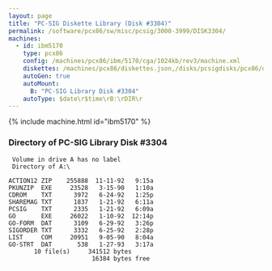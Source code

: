 ```yaml
---
layout: page
title: "PC-SIG Diskette Library (Disk #3304)"
permalink: /software/pcx86/sw/misc/pcsig/3000-3999/DISK3304/
machines:
  - id: ibm5170
    type: pcx86
    config: /machines/pcx86/ibm/5170/cga/1024kb/rev3/machine.xml
    diskettes: /machines/pcx86/diskettes.json,/disks/pcsigdisks/pcx86/diskettes.json
    autoGen: true
    autoMount:
      B: "PC-SIG Library Disk #3304"
    autoType: $date\r$time\rB:\rDIR\r
---
```


{% include machine.html id="ibm5170" %}

### Directory of PC-SIG Library Disk #3304

     Volume in drive A has no label
     Directory of A:\

    ACTION12 ZIP    255888  11-11-92   9:15a
    PKUNZIP  EXE     23528   3-15-90   1:10a
    CDROM    TXT      3972   6-24-92   1:25p
    SHAREMAG TXT      1837   1-21-92   6:11a
    PCSIG    TXT      2335   1-21-92   6:09a
    GO       EXE     26022   1-10-92  12:14p
    GO-FORM  DAT      3109   6-29-92   3:26p
    SIGORDER TXT      3332   6-25-92   2:28p
    LIST     COM     20951   9-05-90   8:04a
    GO-STRT  DAT       538   1-27-93   3:17a
           10 file(s)     341512 bytes
                           16384 bytes free
